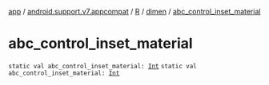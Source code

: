 [app](../../../index.md) / [android.support.v7.appcompat](../../index.md) / [R](../index.md) / [dimen](index.md) / [abc_control_inset_material](.)

# abc_control_inset_material

`static val abc_control_inset_material: `[`Int`](https://kotlinlang.org/api/latest/jvm/stdlib/kotlin/-int/index.html)
`static val abc_control_inset_material: `[`Int`](https://kotlinlang.org/api/latest/jvm/stdlib/kotlin/-int/index.html)